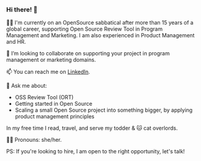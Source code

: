 ### Hi there! 👋

👩‍💻 I'm currently on an OpenSource sabbatical after more than 15 years of a global career, supporting Open Source Review Tool in Program Management and Marketing. I am also experienced in Product Management and HR.

👯 I’m looking to collaborate on supporting your project in program management or marketing domains. 

📫 You can reach me on [LinkedIn](https://www.linkedin.com/in/suryas).

💬 Ask me about:
- OSS Review Tool (ORT)
- Getting started in Open Source
- Scaling a small Open Source project into something bigger, by applying product management principles

In my free time I read, travel, and serve my todder & 🐱 cat overlords.

🏳️‍🌈 Pronouns: she/her.

PS: If you're looking to hire, I am open to the right opportunity, let's talk!
